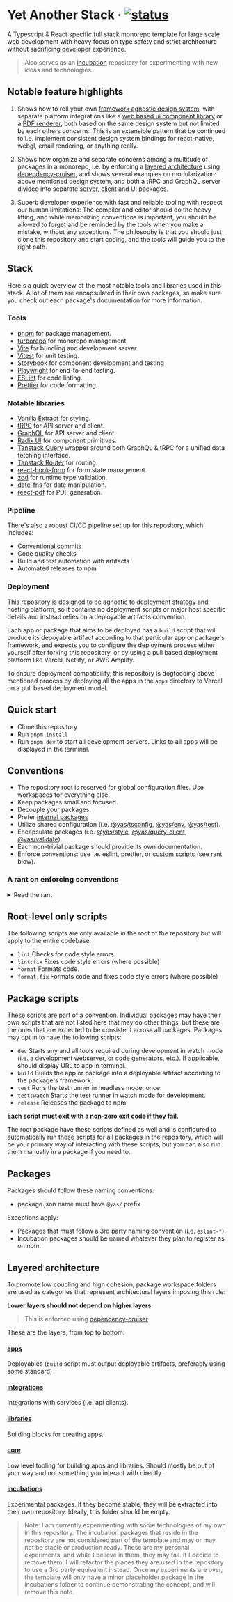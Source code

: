 # Yet Another Stack &middot; [![status](https://github.com/kasper573/yas/actions/workflows/build_test_release.yml/badge.svg)](https://github.com/kasper573/yas/actions)

A Typescript & React specific full stack monorepo template for large scale web development with heavy focus on type safety and strict architecture without sacrificing developer experience.

> Also serves as an [incubation](#incubations) repository for experimenting with new ideas and technologies.

## Notable feature highlights

1. Shows how to roll your own [framework agnostic design system](libraries/design-system), with separate platform integrations like a [web based ui component library](libraries/ui) or a [PDF renderer](libraries/pdf), both based on the same design system but not limited by each others concerns. This is an extensible pattern that be continued to i.e. implement consistent design system bindings for react-native, webgl, email rendering, or anything really.

2. Shows how organize and separate concerns among a multitude of packages in a monorepo, i.e. by enforcing a [layered architecture](#layered-architecture) using [dependency-cruiser](https://www.npmjs.com/package/dependency-cruiser), and shows several examples on modularization: above mentioned design system, and both a tRPC and GraphQL server divided into separate [server](apps/graphql-server), [client](integrations/graphql-client) and UI packages.

3. Superb developer experience with fast and reliable tooling with respect our human limitations: The compiler and editor should do the heavy lifting, and while memorizing conventions is important, you should be allowed to forget and be reminded by the tools when you make a mistake, without any exceptions. The philosophy is that you should just clone this repository and start coding, and the tools will guide you to the right path.

## Stack

Here's a quick overview of the most notable tools and libraries used in this stack. A lot of them are encapsulated in their own packages, so make sure you check out each package's documentation for more information.

### Tools

- [pnpm](https://pnpm.io/) for package management.
- [turborepo](https://turbo.build/repo) for monorepo management.
- [Vite](https://vitejs.dev/) for bundling and development server.
- [Vitest](https://vitest.dev/) for unit testing.
- [Storybook](https://storybook.js.org/) for component development and testing
- [Playwright](https://playwright.dev/) for end-to-end testing.
- [ESLint](https://eslint.org/) for code linting.
- [Prettier](https://prettier.io/) for code formatting.

### Notable libraries

- [Vanilla Extract](https://vanilla-extract.style/) for styling.
- [tRPC](https://trpc.io/) for API server and client.
- [GraphQL](https://graphql.org/) for API server and client.
- [Radix UI](https://www.radix-ui.com/) for component primitives.
- [Tanstack Query](https://tanstack.com/query) wrapper around both GraphQL & tRPC for a unified data fetching interface.
- [Tanstack Router](https://tanstack.com/router) for routing.
- [react-hook-form](https://react-hook-form.com/) for form state management.
- [zod](https://github.com/colinhacks/zod) for runtime type validation.
- [date-fns](https://date-fns.org/) for date manipulation.
- [react-pdf](https://react-pdf.org/) for PDF generation.

### Pipeline

There's also a robust CI/CD pipeline set up for this repository, which includes:

- Conventional commits
- Code quality checks
- Build and test automation with artifacts
- Automated releases to npm

### Deployment

This repository is designed to be agnostic to deployment strategy and hosting platform, so it contains no deployment scripts or major host specific details and instead relies on a deployable artifacts convention.

Each app or package that aims to be deployed has a `build` script that will produce its depoyable artifact according to that particular app or package's framework, and expects you to configure the deployment process either yourself after forking this repository, or by using a pull based deployment platform like Vercel, Netlify, or AWS Amplify.

To ensure deployment compatibility, this repository is dogfooding above mentioned process by deploying all the apps in the `apps` directory to Vercel on a pull based deployment model.

## Quick start

- Clone this repository
- Run `pnpm install`
- Run `pnpm dev` to start all development servers. Links to all apps will be displayed in the terminal.

## Conventions

- The repository root is reserved for global configuration files. Use workspaces for everything else.
- Keep packages small and focused.
- Decouple your packages.
- Prefer [internal packages](https://turbo.build/repo/docs/handbook/sharing-code/internal-packages)
- Utilize shared configuration (i.e. [@yas/tsconfig](core/tsconfig), [@yas/env](core/env), [@yas/test](core/test)).
- Encapsulate packages (i.e. [@yas/style](libraries/style), [@yas/query-client](integrations/query-client), [@yas/validate](libraries/validate)).
- Each non-trivial package should provide its own documentation.
- Enforce conventions: use i.e. eslint, prettier, or [custom scripts](core/scripts) (see rant blow).

### A rant on enforcing conventions

<details>
<summary>Read the rant</summary>

I am a firm believer that a convention that is not enforced quickly becomes nothing more but a suggestion.

**And the best way to enforce a convention is to automate it.**

While the industry has adopted tools like `eslint` and `prettier` to automatically enforce certain conventions with great success,
there's still too many conventions being handwaved "oh, we'll deal with that in code review",
only to be forgotten, or done poorly. We are forgetful, inconsistent and biased. Relying on people to enforce conventions can quickly become an aggravating waste of time and energy.

Ways of how people can fail to follow conventions include (but are not limited to):

- The convention wasn't documented.
- The documentation was outdated.
- People didn't read the documentation.
- People forgot about the convention.
- People didn't care about the convention.
- People didn't understand the convention.
- People didn't have time to enforce the convention.

Here's my workflow on how to turn a convention into something that can be automated:

1. If your convention doesn't exist as an eslint rule: write one!
2. If eslint is not applicable, use another linting tool, like [stylelint](https://stylelint.io/) or [dependency-cruiser](https://www.npmjs.com/package/dependency-cruiser).
3. If there is no linting tool for your convention, write a [custom script](core/scripts)!
4. If the convention simply cannot be automated, then try to change it into something that can be. Often you can make a compromise for the sake of consistency, but still provide similar value.
5. If it truly is impossible to automate, at this point it's time to ask yourself how useful this convention really is. The inability to systematically enforce a software convention is in of itself often a sign that the convention is flawed. Not always, but it may very well be a red flag. You've got two options here:
   - Change the system itself so that the convention is no longer needed or can be automated.
   - Drop the convention and acknowledge that it's a suggestion, not a rule.

</details>

## Root-level only scripts

The following scripts are only available in the root of the repository but will apply to the entire codebase:

- `lint` Checks for code style errors.
- `lint:fix` Fixes code style errors (where possible)
- `format` Formats code.
- `format:fix` Formats code and fixes code style errors (where possible)

## Package scripts

These scripts are part of a convention. Individual packages may have their own scripts that are not listed here that may do other things, but these are the ones that are expected to be consistent across all packages. Packages may opt in to have the following scripts:

- `dev` Starts any and all tools required during development in watch mode (i.e. a development webserver, or code generators, etc.). If applicable, should display URL to app in terminal.
- `build` Builds the app or package into a deployable artifact according to the package's framework.
- `test` Runs the test runner in headless mode, once.
- `test:watch` Starts the test runner in watch mode for development.
- `release` Releases the package to npm.

**Each script must exit with a non-zero exit code if they fail.**

The root package have these scripts defined as well and is configured to automatically run these scripts for all packages in the repository, which will be your primary way of interacting with these scripts, but you can also run them manually in a package if you need to.

## Packages

Packages should follow these naming conventions:

- package.json name must have `@yas/` prefix

Exceptions apply:

- Packages that must follow a 3rd party naming convention (i.e. `eslint-*`).
- Incubation packages should be named whatever they plan to register as on npm.

## Layered architecture

To promote low coupling and high cohesion, package workspace folders are used as categories that represent architectural layers imposing this rule:

**Lower layers should not depend on higher layers**.

> This is enforced using [dependency-cruiser](https://www.npmjs.com/package/dependency-cruiser)

These are the layers, from top to bottom:

#### [apps](apps)

Deployables (`build` script must output deployable artifacts, preferably using some standard)

#### [integrations](libraries)

Integrations with services (i.e. api clients).

#### [libraries](libraries)

Building blocks for creating apps.

#### [core](core)

Low level tooling for building apps and libraries. Should mostly be out of your way and not something you interact with directly.

#### [incubations](incubations)

Experimental packages. If they become stable, they will be extracted into their own repository. Ideally, this folder should be empty.

> Note: I am currently experimenting with some technologies of my own in this repository. The incubation packages that reside in the repository are not considered part of the template and may or may not be stable or production ready. These are my personal experiments, and while I believe in them, they may fail. If I decide to remove them, I will refactor the places they are used in the repository to use a 3rd party equivalent instead. Once my experiments are over, the template will only have a minor placeholder package in the incubations folder to continue demonstrating the concept, and will remove this note.
